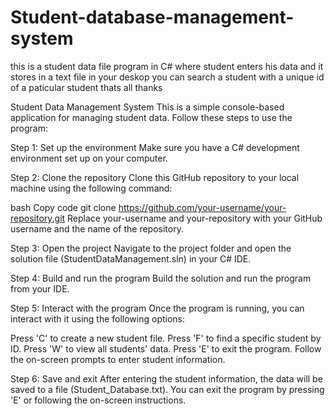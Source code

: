 # Student-database-management-system
this is a student data file program in C# where student enters his data and it stores in a text file in your deskop  you can search a student with a unique id of a paticular student thats all thanks


Student Data Management System
This is a simple console-based application for managing student data. Follow these steps to use the program:

Step 1: Set up the environment
Make sure you have a C# development environment set up on your computer.

Step 2: Clone the repository
Clone this GitHub repository to your local machine using the following command:

bash
Copy code
git clone https://github.com/your-username/your-repository.git
Replace your-username and your-repository with your GitHub username and the name of the repository.

Step 3: Open the project
Navigate to the project folder and open the solution file (StudentDataManagement.sln) in your C# IDE.

Step 4: Build and run the program
Build the solution and run the program from your IDE.

Step 5: Interact with the program
Once the program is running, you can interact with it using the following options:

Press 'C' to create a new student file.
Press 'F' to find a specific student by ID.
Press 'W' to view all students' data.
Press 'E' to exit the program.
Follow the on-screen prompts to enter student information.

Step 6: Save and exit
After entering the student information, the data will be saved to a file (Student_Database.txt). You can exit the program by pressing 'E' or following the on-screen instructions.
